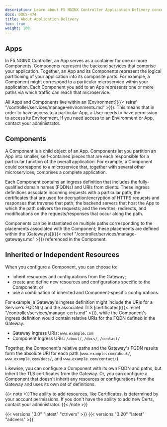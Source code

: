 ```yaml
---
description: Learn about F5 NGINX Controller Application Delivery concepts.
docs: DOCS-474
title: About Application Delivery
toc: true
weight: 100
---
```


## Apps

In F5 NGINX Controller, an App serves as a container for one or more Components. Components represent the backend services that comprise your application. Together, an App and its Components represent the logical partitioning of your application into its composite parts. For example, a Component might correspond to a particular microservice within your application. Each Component you add to an App represents one or more paths via which traffic can reach that microservice.

All Apps and Components live within an [Environment]({{< relref "/controller/services/manage-environments.md" >}}). This means that in order to have access to a particular App, a User needs to have permission to access its Environment. If you need access to an Environment or App, contact your administrator.

## Components

A Component is a child object of an App. Components let you partition an App into smaller, self-contained pieces that are each responsible for a particular function of the overall application. For example, a Component could correspond to a microservice that, together with several other microservices, comprises a complete application.

Each Component contains an ingress definition that includes the fully-qualified domain names (FQDNs) and URIs from clients. These ingress definitions associate incoming requests with a particular path; the certificates that are used for decryption/encryption of HTTPS requests and responses that traverse that path; the backend servers that host the App to which the path delivers the requests; and the rewrites, redirects, and modifications on the requests/responses that occur along the path.

Components can be instantiated on multiple paths corresponding to the placements associated with the Component; these placements are defined within the [Gateway(s)]({{< relref "/controller/services/manage-gateways.md" >}}) referenced in the Component.

## Inherited or Independent Resources

When you configure a Component, you can choose to:

- inherit resources and configurations from the Gateway;
- create and define new resources and configurations specific to the Component; or
- use a combination of inherited and Component-specific configurations.

For example, a Gateway's ingress definition might include the URIs for a Service's FQDN(s) and the associated TLS [certificates]({{< relref "/controller/services/manage-certs.md" >}}), while the Component's ingress definition would contain relative URIs for the FQDN defined in the Gateway:

- Gateway Ingress URIs: `www.example.com`
- Component Ingress URIs: `/about/`, `/docs/`, `/contact/`

Together, the Component's relative paths and the Gateway's FQDN results form the absolute URI for each path (`www.example.com/about/`, `www.example.com/docs/`, and `www.example.com/contact/`).

Likewise, you can configure a Component with its own FQDN and paths, but inherit the TLS certificates from the Gateway. Or, you can configure a Component that doesn't inherit any resources or configurations from the Gateway and uses its own set of definitions.

{{< note >}}The ability to add resources, like Certificates, is determined by your account permissions. If you don't have the ability to add new Certs, contact your administrator. {{< /note >}}

{{< versions "3.0" "latest" "ctrlvers" >}}
{{< versions "3.20" "latest" "adcvers" >}}
